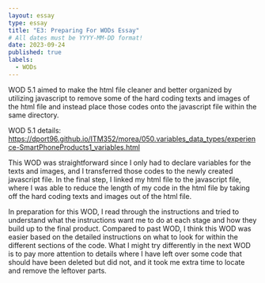 ```yaml
---
layout: essay
type: essay
title: "E3: Preparing For WODs Essay"
# All dates must be YYYY-MM-DD format!
date: 2023-09-24
published: true
labels:
  - WODs
---
```

WOD 5.1 aimed to make the html file cleaner and better organized by utilizing javascript to remove some of the hard coding texts and images of the html file and instead place those codes onto the javascript file within the same directory. 

WOD 5.1 details: <url> https://dport96.github.io/ITM352/morea/050.variables_data_types/experience-SmartPhoneProducts1_variables.html </url>

This WOD was straightforward since I only had to declare variables for the texts and images, and I transferred those codes to the newly created javascript file. In the final step, I linked my html file to the javascript file, where I was able to reduce the length of my code in the html file by taking off the hard coding texts and images out of the html file.

In preparation for this WOD, I read through the instructions and tried to understand what the instructions want me to do at each stage and how they build up to the final product. Compared to past WOD, I think this WOD was easier based on the detailed instructions on what to look for within the different sections of the code. What I might try differently in the next WOD is to pay more attention to details where I have left over some code that should have been deleted but did not, and it took me extra time to locate and remove the leftover parts.
